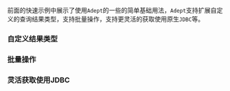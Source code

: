 前面的快速示例中展示了使用`Adept`的一些的简单基础用法，`Adept`支持扩展自定义的查询结果类型，支持批量操作，支持更灵活的获取使用原生`JDBC`等。

### 自定义结果类型

### 批量操作

### 灵活获取使用JDBC